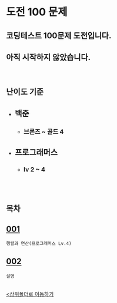 # 도전 100 문제

## 코딩테스트 100문제 도전입니다.
## <b>아직 시작하지 않았습니다.</b>

<br>

## 난이도 기준
- ## 백준
    - ### 브론즈 ~ 골드 4
- ## 프로그래머스
    - ### lv 2 ~ 4

<br><br>


## 목차

[001](./challenge_001.ipynb)
-
    행렬과 연산(프로그래머스 Lv.4)

[002](./challenge_002.ipynb)
-
    설명


<br>[<상위폴더로 이동하기](../)